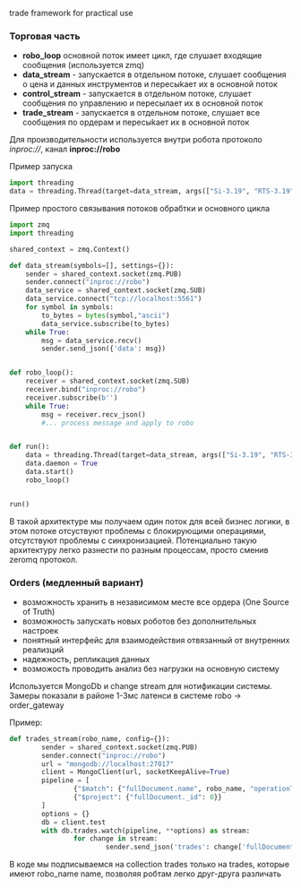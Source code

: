 trade framework for practical use

### Торговая часть

- **robo_loop** основной поток имеет цикл, где слушает входящие сообщения (используется zmq)
- **data_stream** - запускается в отдельном потоке, слушает сообщения о цена и данных инструментов и пересыkает их в основной поток
- **control_stream** - запускается в отдельном потоке, слушает сообщения по управлению и пересылает их в основной поток
- **trade_stream** - запускается в отдельном потоке, слушает все сообщения по ордерам и пересыkает их в основной поток

Для производительности используется внутри робота протоколо _inproc://_, канал **inproc://robo**

Пример запуска

```python
import threading
data = threading.Thread(target=data_stream, args(["Si-3.19", "RTS-3.19"], settings)
```

Пример простого связывания потоков обрабтки и основного цикла

```python
import zmq
import threading

shared_context = zmq.Context()

def data_stream(symbols=[], settings={}):
    sender = shared_context.socket(zmq.PUB)
    sender.connect("inproc://robo")
    data_service = shared_context.socket(zmq.SUB)
    data_service.connect("tcp://localhost:5561")
    for symbol in symbols:
        to_bytes = bytes(symbol,"ascii")
        data_service.subscribe(to_bytes)
    while True:
        msg = data_service.recv()
        sender.send_json({'data': msg})


def robo_loop():
    receiver = shared_context.socket(zmq.SUB)
    receiver.bind("inproc://robo")
    receiver.subscribe(b'')
    while True:
        msg = receiver.recv_json()
        #... process message and apply to robo


def run():
    data = threading.Thread(target=data_stream, args(["Si-3.19", "RTS-3.19"])
    data.daemon = True
    data.start()
    robo_loop()


run()
```

В такой архитектуре мы получаем один поток для всей бизнес логики, в этом потоке отсуствуют проблемы с блокирующими операциями, отсутствуют проблемы с синхронизацией. Потенциально такую архитектуру легко разнести по разным процессам, просто сменив zeromq протокол.

### Orders (медленный вариант)

- возможность хранить в независимом месте все ордера (One Source of Truth)
- возможность запускать новых роботов без дополнительных настроек
- понятный интерфейс для взаимодействия отвязанный от внутренних реализций
- надежность, репликация данных
- возможость проводить анализ без нагрузки на основную систему

Используется MongoDb и change stream для нотификации системы. Замеры показали в районе 1-3мс латенси в системе robo -> order_gateway

Пример:

```python
def trades_stream(robo_name, config={}):
        sender = shared_context.socket(zmq.PUB)
        sender.connect("inproc://robo")
        url = "mongodb://localhost:27017"
        client = MongoClient(url, socketKeepAlive=True)
        pipeline = [
                {"$match": {"fullDocument.name", robo_name, "operationType":"insert"}},
                {"$project": {"fullDocument._id": 0}}
        ]
        options = {}
        db = client.test
        with db.trades.watch(pipeline, **options) as stream:
                for change in stream:
                        sender.send_json('trades': change['fullDocument'])
```

В коде мы подписываемся на collection trades только на trades, которые имеют robo_name name, позволяя робтам легко друг-друга различать
